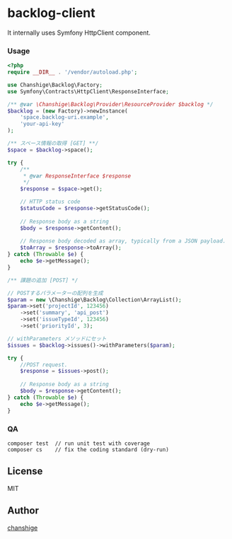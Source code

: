 # backlog-client

It internally uses Symfony HttpClient component.

### Usage

```php
<?php
require __DIR__ . '/vendor/autoload.php';

use Chanshige\Backlog\Factory;
use Symfony\Contracts\HttpClient\ResponseInterface;

/** @var \Chanshige\Backlog\Provider\ResourceProvider $backlog */
$backlog = (new Factory)->newInstance(
    'space.backlog-uri.example',
    'your-api-key'
);

/** スペース情報の取得 [GET] **/
$space = $backlog->space();

try {
    /**
     * @var ResponseInterface $response 
     */
    $response = $space->get();

    // HTTP status code
    $statusCode = $response->getStatusCode();
    
    // Response body as a string
    $body = $response->getContent();
    
    // Response body decoded as array, typically from a JSON payload.
    $toArray = $response->toArray();
} catch (Throwable $e) {
    echo $e->getMessage();
}

/** 課題の追加 [POST] */

// POSTするパラメーターの配列を生成
$param = new \Chanshige\Backlog\Collection\ArrayList();
$param->set('projectId', 123456)
    ->set('summary', 'api_post')
    ->set('issueTypeId', 123456)
    ->set('priorityId', 3);

// withParameters メソッドにセット
$issues = $backlog->issues()->withParameters($param);

try {
    //POST request.
    $response = $issues->post();
    
    // Response body as a string
    $body = $response->getContent();
} catch (Throwable $e) {
    echo $e->getMessage();
}
```

### QA
    composer test  // run unit test with coverage
    composer cs    // fix the coding standard (dry-run)

## License
MIT

## Author

[chanshige](https://github.com/chanshige)
